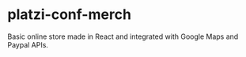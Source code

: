 # platzi-conf-merch
Basic online store made in React and integrated with Google Maps and Paypal APIs.
